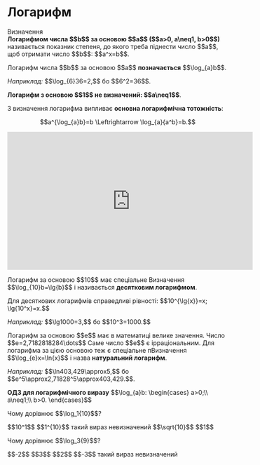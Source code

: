 # Логарифм

<div class="space">
<div class="eoz-wrap">
<span class="eoz">Визначення</span> 
<div class="eoz-text">
<b>Логарифмом числа $$b$$ за основою $$a$$ ($$a>0, a\neq1, b>0$$)</b> називається показник степеня, до якого треба піднести число $$a$$, щоб отримати число $$b$$: $$a^x=b$$.
</div>
</div>
</div>

<p>Логарифм числа $$b$$ за основою $$a$$ <b>позначається</b> $$\log_{a}b$$.</p>
<div class="space"></div>
<p><i>Наприклад:</i> $$\log_{6}36=2,$$ бо $$6^2=36$$.</p>
<div class="space"></div>
<p><b>Логарифм з основою $$1$$ не визначений: $$a\neq1$$</b>.</p>

<p>З визначення логарифма випливає <b>основна логарифмічна тотожність</b>:</p>

<p align="center">$$a^{\log_{a}b}=b \Leftrightarrow \log_{a}{a^b}=b.$$</p>

<p><div class="fluidMedia">
<iframe align="center" width="560" height="315" src="https://www.youtube.com/embed/DRNF38JX5vg" frameborder="0" allowfullscreen></iframe>
</div>
<div class="popup">
</div></p>

<p>Логарифм за основою $$10$$ має спеціальне Визначення $$\log_{10}b=\lg{b}$$ і називається <b>десятковим логарифмом</b>.</p>

<p>Для десяткових логарифмів справедливі рівності: $$10^{\lg{x}}=x; \lg{10^x}=x.$$</p>

<p><i>Наприклад:</i> $$\lg1000=3,$$ бо $$10^3=1000.$$</p>

<p>Логарифм за основою $$e$$ має в математиці велике значення. Число $$e=2,7182818284\dots$$ Саме число $$e$$ є ірраціональним. Для логарифма за цією основою теж є спеціальне пВизначення $$\log_{e}x=\ln{x}$$ і назва <b>натуральний логарифм</b>.</p>
<div class="space"></div>
<p><i>Наприклад:</i> $$\ln403,429\approx5,$$ бо $$e^5\approx2,71828^5\approx403,429.$$.</p>
<div class="space"></div>
<p><b>ОДЗ для логарифмічного виразу</b> $$\log_{a}b: \begin{cases}
a>0;\\
a\neq1;\\
b>0.
\end{cases}$$</p>

<div class="space"></div>

<quiz correctLabel="correct" incorrectLabel="incorrect" checkLabel="check">
    <question text="">
        <p>Чому дорівнює $$\log_1{10}$$?</p>
        <answer>$$10^1$$</answer>
        <answer>$$1^{10}$$</answer>
        <answer correct>такий вираз невизначений</answer>
        <answer>$$\sqrt{10}$$</answer>
        <answer>$$1$$</answer>
    </question>
    <question text="">
        <p>Чому дорівнює $$\log_3{9}$$?</p>
        <answer>$$-2$$</answer>
        <answer>$$3$$</answer>
        <answer correct>$$2$$</answer>
        <answer>$$-3$$</answer>
        <answer>такий вираз невизначений</answer>
    </question>
</quiz>

